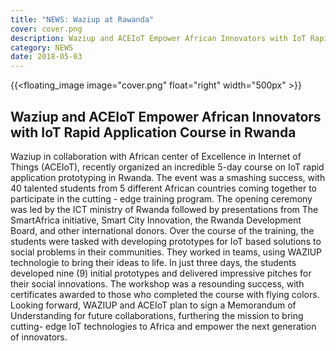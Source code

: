 ```yaml
---
title: "NEWS: Waziup at Rawanda"
cover: cover.png
description: Waziup and ACEIoT Empower African Innovators with IoT Rapid Application Course in Rwanda
category: NEWS
date: 2018-05-03
---
```


<!-- ![image](cover.png) -->
{{<floating_image image="cover.png" float="right" width="500px" >}}

## Waziup and ACEIoT Empower African Innovators with IoT Rapid Application Course in Rwanda

Waziup in collaboration with African center of Excellence in Internet of Things (ACEIoT), recently organized an incredible 5-day course on IoT rapid application prototyping in Rwanda. The event was a smashing success, with 40 talented students from 5 different African countries coming together to participate in the cutting - edge training program. 
The opening ceremony was led by the ICT ministry of Rwanda followed by presentations from  The SmartAfrica initiative, Smart City Innovation, the Rwanda Development Board, and other international donors.
Over the course of the training, the students were tasked with developing prototypes for IoT based solutions to social problems in their communities. They worked in teams, using WAZIUP technologie to bring their ideas to life. In just three days, the students developed nine (9) initial prototypes and delivered impressive pitches for their social innovations.
The workshop was a resounding success, with certificates awarded to those who completed the course with flying colors. Looking forward, WAZIUP and ACEIoT plan to sign a Memorandum of Understanding for future collaborations, furthering the mission to bring cutting- edge IoT technologies to Africa and empower the next generation of innovators.
